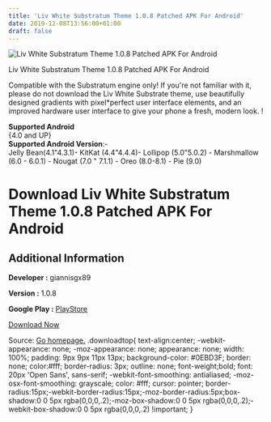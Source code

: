 ```yaml
---
title: 'Liv White Substratum Theme 1.0.8 Patched APK For Android'
date: 2019-12-08T13:56:00+01:00
draft: false
---
```


![Liv White Substratum Theme 1.0.8 Patched APK For Android](https://i0.wp.com/apkhome.net/wp-content/uploads/2019/12/Liv-White-Substratum-Theme-1.0.8-Patched.png "Liv White Substratum Theme 1.0.8 Patched APK For Android")

  

Liv White Substratum Theme 1.0.8 Patched APK For Android

Compatible with the Substratum engine only! If you're not familiar with it, please do not download the Liv White Substrate theme, use beautifully designed gradients with pixel\*perfect user interface elements, and an improved hardware user interface to give your phone a fresh, modern look. !

**Supported Android**  
{4.0 and UP}  
**Supported Android Version**:-  
Jelly Bean(4.1"4.3.1)- KitKat (4.4"4.4.4)- Lollipop (5.0"5.0.2) - Marshmallow (6.0 - 6.0.1) - Nougat (7.0 " 7.1.1) - Oreo (8.0-8.1) - Pie (9.0)

Download Liv White Substratum Theme 1.0.8 Patched APK For Android
=================================================================

Additional Information
----------------------

**Developer :** giannisgx89

**Version :** 1.0.8

**Google Play :** [PlayStore](https://play.google.com/store/apps/details?id=liv.white.substratum)

  

[Download Now](https://store4app.co/post/liv-white-substratum-theme-1-0-8-patched-apk-for-android_1575795941)

  
Source: [Go homepage.](https://store4app.co/post/liv-white-substratum-theme-1-0-8-patched-apk-for-android_1575795941) .downloadtop{ text-align:center; -webkit-appearance: none; -moz-appearance: none; appearance: none; width: 100%; padding: 9px 9px 11px 13px; background-color: #0EBD3F; border: none; color:#fff; border-radius: 3px; outline: none; font-weight;bold; font: 20px 'Open Sans', sans-serif; -webkit-font-smoothing: antialiased; -moz-osx-font-smoothing: grayscale; color: #fff; cursor: pointer; border-radius:15px;-webkit-border-radius:15px;-moz-border-radius:5px;box-shadow:0 0 5px rgba(0,0,0,.2);-moz-box-shadow:0 0 5px rgba(0,0,0,.2);-webkit-box-shadow:0 0 5px rgba(0,0,0,.2) !important; }
